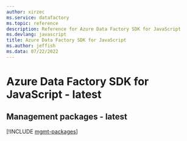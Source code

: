 ```yaml
---
author: xirzec
ms.service: datafactory
ms.topic: reference
description: Reference for Azure Data Factory SDK for JavaScript
ms.devlang: javascript
title: Azure Data Factory SDK for JavaScript
ms.author: jeffish
ms.data: 07/22/2022
---
```

# Azure Data Factory SDK for JavaScript - latest

## Management packages - latest
[!INCLUDE [mgmt-packages](data-factory-mgmt-index.md)]